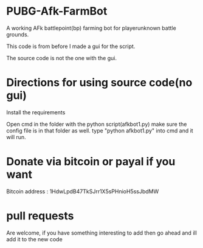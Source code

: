 # PUBG-Afk-FarmBot
A working AFk battlepoint(bp) farming bot for playerunknown battle grounds. 

This code is from before I made a gui for the script. 

The source code is not the one with the gui.


# Directions for using source code(no gui)

Install the requirements

Open cmd in the folder with the python script(afkbot1.py) make sure the config file is in that folder as well. type "python afkbot1.py" into cmd and it will run.


# Donate via bitcoin or payal if you want

Bitcoin address : 1HdwLpdB47TkSJrr1X5sPHnioH5ssJbdMW 


# pull requests
Are welcome, if you have something interesting to add then go ahead and ill add it to the new code

